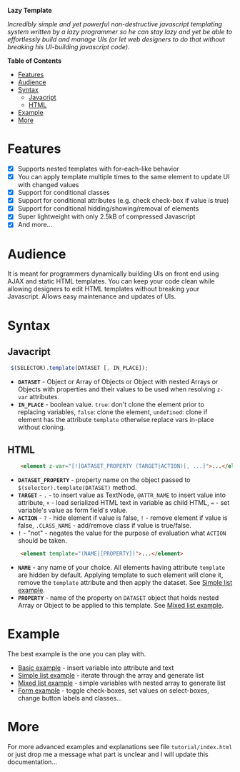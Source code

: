 __Lazy Template__

*Incredibly simple and yet powerful non-destructive javascript
templating system written by a lazy programmer so he can stay lazy and
yet be able to effortlessly build and manage UIs (or let web designers
to do that without breaking his UI-building javascript code).*

<!-- markdown-toc start - Don't edit this section. Run M-x markdown-toc-generate-toc again -->
**Table of Contents**

- [Features](#features)
- [Audience](#audience)
- [Syntax](#syntax)
    - [Javacript](#javacript)
    - [HTML](#html)
- [Example](#example)
- [More](#more)

<!-- markdown-toc end -->


# Features
- [x] Supports nested templates with for-each-like behavior
- [x] You can apply template multiple times to the same element to update UI with changed values
- [x] Support for conditional classes
- [x] Support for conditional attributes (e.g. check check-box if value is true)
- [x] Support for conditional hidding/showing/removal of elements
- [x] Super lightweight with only 2.5kB of compressed Javascript
- [x] And more...

# Audience

It is meant for programmers dynamically building UIs on front end
using AJAX and static HTML templates.  You can keep your code clean
while allowing designers to edit HTML templates without breaking your
Javascript. Allows easy maintenance and updates of UIs.

# Syntax

## Javacript
```javascript
 $(SELECTOR).template(DATASET [, IN_PLACE]);
```

- __`DATASET`__ - Object or Array of Objects or Object with nested Arrays or Objects with properties and their values to be used when resolving `z-var` attributes.
- __`IN_PLACE`__ - boolean value. `true`: don't clone the element prior to replacing variables, `false`: clone the element, `undefined`: clone if element has the attribute `template` otherwise replace vars in-place without cloning.

## HTML

```html
    <element z-var="[!]DATASET_PROPERTY (TARGET|ACTION)[, ...]">...</element>
```

- __`DATASET_PROPERTY`__ - property name on the object passed to `$(selector).template(DATASET)` method.
- __`TARGET`__ - `.` - to insert value as TextNode, `@ATTR_NAME` to insert value into attribute, `+` - load serialized HTML text in variable as child HTML, `=` - set variable's value as form field's value.
- __`ACTION`__ - `?` - hide element if value is false, `!` - remove element if value is false, `.CLASS_NAME` - add/remove class if value is true/false.
- __`!`__ - "not" - negates the value for the purpose of evaluation what `ACTION` should be taken.


```html
    <element template="(NAME|[PROPERTY])">...</element>
```

- __`NAME`__ - any name of your choice. All elements having attribute `template` are hidden by default. Applying template to such element will clone it, remove the `template` attribute and then apply the dataset. See [Simple list example](https://codepen.io/webdevelopers/pen/PpVZOQ?editors=1010#0).
- __`PROPERTY`__ - name of the property on `DATASET` object that holds nested Array or Object to be applied to this template. See [Mixed list example](https://codepen.io/webdevelopers/pen/jBdMXR?editors=1010#0).


# Example

The best example is the one you can play with.

- [Basic example](https://codepen.io/webdevelopers/pen/PpVGde?editors=1010#0) - insert variable into attribute and text
- [Simple list example](https://codepen.io/webdevelopers/pen/PpVZOQ?editors=1010#0) - iterate through the array and generate list
- [Mixed list example](https://codepen.io/webdevelopers/pen/jBdMXR?editors=1010#0) - simple variables with nested array to generate list
- [Form example](https://codepen.io/webdevelopers/pen/PpVGde?editors=1010#0) - toggle check-boxes, set values on select-boxes, change button labels and classes...

# More

For more advanced examples and explanations see file
<code>tutorial/index.html</code> or just drop me a message what part
is unclear and I will update this documentation...
